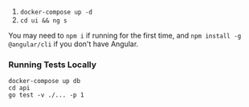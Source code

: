 1) `docker-compose up -d`
2) `cd ui && ng s`

You may need to `npm i` if running for the first time, and `npm install -g @angular/cli` if you don't have Angular.

### Running Tests Locally

```
docker-compose up db
cd api
go test -v ./... -p 1
```

